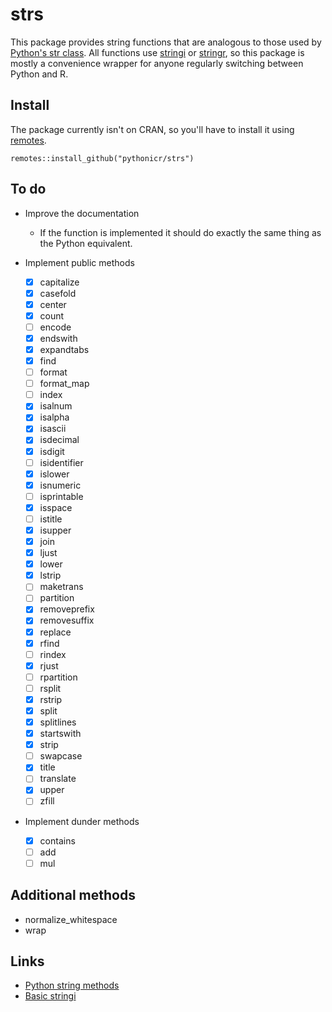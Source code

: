 # strs

This package provides string functions that are analogous to those used by
[Python's str
class](https://docs.python.org/3/library/stdtypes.html#string-methods). All
functions use [stringi](https://stringi.gagolewski.com/index.html) or
[stringr](https://stringr.tidyverse.org/), so this package is mostly a
convenience wrapper for anyone regularly switching between Python and R.

## Install

The package currently isn't on CRAN, so you'll have to install it using
[remotes](https://cran.r-project.org/package=remotes).

`remotes::install_github("pythonicr/strs")`

## To do

- Improve the documentation
  - If the function is implemented it should do exactly the same thing as the
    Python equivalent.

- Implement public methods
  - [x] capitalize
  - [x] casefold
  - [x] center
  - [x] count
  - [ ] encode
  - [x] endswith
  - [x] expandtabs
  - [x] find
  - [ ] format
  - [ ] format_map
  - [ ] index
  - [x] isalnum
  - [x] isalpha
  - [x] isascii
  - [x] isdecimal
  - [x] isdigit
  - [ ] isidentifier
  - [x] islower
  - [x] isnumeric
  - [ ] isprintable
  - [x] isspace
  - [ ] istitle
  - [x] isupper
  - [x] join
  - [x] ljust
  - [x] lower
  - [x] lstrip
  - [ ] maketrans
  - [ ] partition
  - [x] removeprefix
  - [x] removesuffix
  - [x] replace
  - [x] rfind
  - [ ] rindex
  - [x] rjust
  - [ ] rpartition
  - [ ] rsplit
  - [x] rstrip
  - [x] split
  - [x] splitlines
  - [x] startswith
  - [x] strip
  - [ ] swapcase
  - [x] title
  - [ ] translate
  - [x] upper
  - [ ] zfill

- Implement dunder methods
  - [x] contains
  - [ ] add
  - [ ] mul

## Additional methods

- normalize_whitespace
- wrap

## Links

- [Python string methods](https://docs.python.org/3/library/stdtypes.html#string-methods)
- [Basic stringi](https://stringi.gagolewski.com/weave/basic_operations.html)
